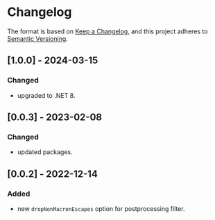 # Changelog

The format is based on [Keep a Changelog](https://keepachangelog.com/en/1.0.0/), and this project adheres to [Semantic Versioning](https://semver.org/spec/v2.0.0.html).

## [1.0.0] - 2024-03-15

### Changed

- upgraded to .NET 8.

## [0.0.3] - 2023-02-08

### Changed

- updated packages.

## [0.0.2] - 2022-12-14

### Added

- new `dropNonMacronEscapes` option for postprocessing filter.
